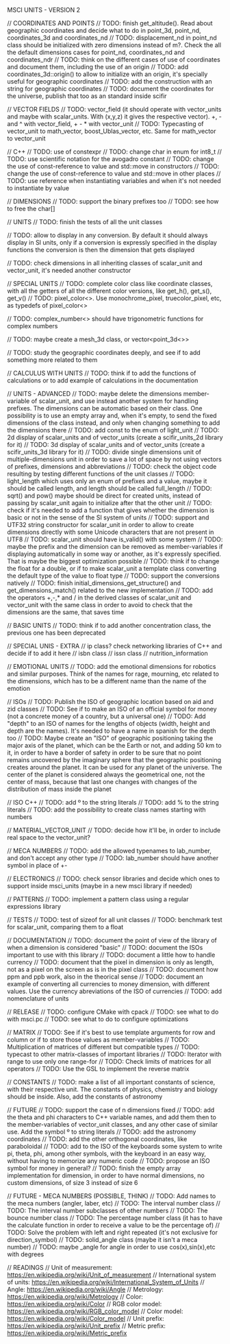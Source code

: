 MSCI UNITS - VERSION 2

// COORDINATES AND POINTS
// TODO: finish get_altitude(). Read about geographic coordinates and decide what to do in point_3d, point_nd, coordinates_3d and coordinates_nd
// TODO: displacement_nd in point_nd class should be initialized with zero dimensions instead of m?. Check the all the default dimensions cases for point_nd, coordinates_nd and coordinates_ndr
// TODO: think on the different cases of use of coordinates and document them, including the use of an origin
// TODO: add coordinates_3d::origin() to allow to initialize with an origin, it's specially useful for geographic coordinates
// TODO: add the construction with an string for geographic coordinates
// TODO: document the coordinates for the universe, publish that too as an standard inside scifir

// VECTOR FIELDS
// TODO: vector_field (it should operate with vector_units and maybe with scalar_units. With (x,y,z) it gives the respective vector). +, - and ^ with vector_field, + - * with vector_unit
// TODO: Typecasting of vector_unit to math_vector, boost_Ublas_vector, etc. Same for math_vector to vector_unit

// C++
// TODO: use of constexpr
// TODO: change char in enum for int8_t
// TODO: use scientific notation for the avogadro constant
// TODO: change the use of const-reference to value and std::move in constructors
// TODO: change the use of const-reference to value and std::move in other places
// TODO: use reference when instantiating variables and when it's not needed to instantiate by value

// DIMENSIONS
// TODO: support the binary prefixes too
// TODO: see how to free the char[]

// UNITS
// TODO: finish the tests of all the unit classes

// TODO: allow to display in any conversion. By default it should always display in SI units, only if a conversion is expressly specified in the display functions the conversion is then the dimension that gets displayed

// TODO: check dimensions in all inheriting classes of scalar_unit and vector_unit, it's needed another constructor

// SPECIAL UNITS
// TODO: complete color class like coordinate classes, with all the getters of all the different color versions, like get_h(), get_s(), get_v()
// TODO: pixel_color<>. Use monochrome_pixel, truecolor_pixel, etc, as typedefs of pixel_color<>

// TODO: complex_number<> should have trigonometric functions for complex numbers

// TODO: maybe create a mesh_3d class, or vector<point_3d<>>

// TODO: study the geographic coordinates deeply, and see if to add something more related to them

// CALCULUS WITH UNITS
// TODO: think if to add the functions of calculations or to add example of calculations in the documentation

// UNITS - ADVANCED
// TODO: maybe delete the dimensions member-variable of scalar_unit, and use instead another system for handling prefixes. The dimensions can be automatic based on their class. One possibility is to use an empty array and, when it's empty, to send the fixed dimensions of the class instead, and only when changing something to add the dimensions there
// TODO: add const to the enum of light_unit
// TODO: 2d display of scalar_units and of vector_units (create a scifir_units_2d library for it)
// TODO: 3d display of scalar_units and of vector_units (create a scifir_units_3d library for it)
// TODO: divide single dimensions unit of multiple-dimensions unit in order to save a lot of space by not using vectors of prefixes, dimensions and abbreviations
// TODO: check the object code resulting by testing different functions of the unit classes
// TODO: light_length which uses only an enum of prefixes and a value, maybe it should be called length, and length should be called full_length
// TODO: sqrt() and pow() maybe should be direct for created units, instead of passing by scalar_unit again to initialize after that the other unit
// TODO: check if it's needed to add a function that gives whether the dimension is basic or not in the sense of the SI system of units
// TODO: support and UTF32 string constructor for scalar_unit in order to allow to create dimensions directly with some Unicode characters that are not present in UTF8
// TODO: scalar_unit should have is_valid() with some system
// TODO: maybe the prefix and the dimension can be removed as member-variables if displaying automatically in some way or another, as it's expressly specified. That is maybe the biggest optimization possible
// TODO: think if to change the float for a double, or if to make scalar_unit a template class converting the default type of the value to float type
// TODO: support the conversions natively
// TODO: finish initial_dimensions_get_structure() and get_dimensions_match() related to the new implementation
// TODO: add the operators +,-,* and / in the derived classes of scalar_unit and vector_unit with the same class in order to avoid to check that the dimensions are the same, that saves time

// BASIC UNITS
// TODO: think if to add another concentration class, the previous one has been deprecated

// SPECIAL UNIS - EXTRA
// ip class? check networking libraries of C++ and decide if to add it here
// isbn class
// issn class
// nutrition_information

// EMOTIONAL UNITS
// TODO: add the emotional dimensions for robotics and similar purposes. Think of the names for rage, mourning, etc related to the dimensions, which has to be a different name than the name of the emotion

// ISOs
// TODO: Publish the ISO of geographic location based on aid and zid classes
// TODO: See if to make an ISO of an official symbol for money (not a concrete money of a country, but a universal one)
// TODO: Add "depth" to an ISO of names for the lengths of objects (width, height and depth are the names). It's needed to have a name in spanish for the depth too
// TODO: Maybe create an "ISO" of geographic positioning taking the major axis of the planet, which can be the Earth or not, and adding 50 km to it, in order to have a border of safety in order to be sure that no point remains uncovered by the imaginary sphere that the geographic positioning creates around the planet. It can be used for any planet of the universe. The center of the planet is considered always the geometrical one, not the center of mass, because that last one changes with changes of the distribution of mass inside the planet

// ISO C++
// TODO: add º to the string literals
// TODO: add % to the string literals
// TODO: add the possibility to create class names starting with numbers

// MATERIAL_VECTOR_UNIT
// TODO: decide how it'll be, in order to include real space to the vector_unit?

// MECA NUMBERS
// TODO: add the allowed typenames to lab_number, and don't accept any other type
// TODO: lab_number should have another symbol in place of +-

// ELECTRONICS
// TODO: check sensor libraries and decide which ones to support inside msci_units (maybe in a new msci library if needed)

// PATTERNS
// TODO: implement a pattern class using a regular expressions library

// TESTS
// TODO: test of sizeof for all unit classes
// TODO: benchmark test for scalar_unit, comparing them to a float

// DOCUMENTATION
// TODO: document the point of view of the library of when a dimension is considered "basic"
// TODO: document the ISOs important to use with this library
// TODO: document a little how to handle currency
// TODO: document that the pixel in dimension is only as length, not as a pixel on the screen as is in the pixel class
// TODO: document how ppm and ppb work, also in the theorical sense
// TODO: document an example of converting all currencies to money dimension, with different values. Use the currency abreviations of the ISO of currencies
// TODO: add nomenclature of units

// RELEASE
// TODO: configure CMake with cpack
// TODO: see what to do with msci.pc
// TODO: see what to do to configure optimizations

// MATRIX
// TODO: See if it's best to use template arguments for row and column or if to store those values as member-variables
// TODO: Multiplication of matrices of different but compatible types
// TODO: typecast to other matrix-classes of important libraries
// TODO: Iterator with range to use only one range-for
// TODO: Check limits of matrices for all operators
// TODO: Use the GSL to implement the reverse matrix

// CONSTANTS
// TODO: make a list of all important constants of science, with their respective unit. The constants of physics, chemistry and biology should be inside. Also, add the constants of astronomy

// FUTURE
// TODO: support the case of n dimensions fixed
// TODO: add the theta and phi characters to C++ variable names, and add them then to the member-variables of vector_unit classes, and any other case of similar use. Add the symbol º to string literals
// TODO: add the astronomy coordinates
// TODO: add the other orthogonal coordinates, like paraboloidal
// TODO: add to the ISO of the keyboards some system to write pi, theta, phi, among other symbols, with the keyboard in an easy way, without having to memorize any numeric code
// TODO: propose an ISO symbol for money in general?
// TODO: finish the empty array implementation for dimension, in order to have normal dimensions, no custom dimensions, of size 3 instead of size 6

// FUTURE - MECA NUMBERS (POSSIBLE, THINK)
// TODO: Add names to the meca numbers (angler, laber, etc)
// TODO: The interval number class
// TODO: The interval number subclasses of other numbers
// TODO: The bounce number class
// TODO: The percentage number class (it has to have the calculate function in order to receive a value to be the percentage of)
// TODO: Solve the problem with left and right repeated (it's not exclusive for direction_symbol)
// TODO: solid_angle class (maybe it isn't a meca number)
// TODO: maybe _angle for angle in order to use cos(x),sin(x),etc with degrees

// READINGS
// Unit of measurement: https://en.wikipedia.org/wiki/Unit_of_measurement
// International system of units: https://en.wikipedia.org/wiki/International_System_of_Units
// Angle: https://en.wikipedia.org/wiki/Angle
// Metrology: https://en.wikipedia.org/wiki/Metrology
// Color: https://en.wikipedia.org/wiki/Color
// RGB color model: https://en.wikipedia.org/wiki/RGB_color_model
// Color model: https://en.wikipedia.org/wiki/Color_model
// Unit prefix: https://en.wikipedia.org/wiki/Unit_prefix
// Metric prefix: https://en.wikipedia.org/wiki/Metric_prefix

